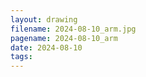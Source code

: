 ```yaml
---
layout: drawing
filename: 2024-08-10_arm.jpg
pagename: 2024-08-10_arm
date: 2024-08-10
tags:
---
```

